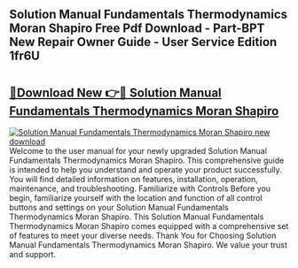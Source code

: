 ## Solution Manual Fundamentals Thermodynamics Moran Shapiro Free Pdf Download - Part-BPT New Repair Owner Guide - User Service Edition 1fr6U

# <h2><a href="http://bc64034.oget.top/?id=Solution+Manual+Fundamentals+Thermodynamics+Moran+Shapiro">🔗Download New 👉🔴 Solution Manual Fundamentals Thermodynamics Moran Shapiro</a></h2>

[![Solution Manual Fundamentals Thermodynamics Moran Shapiro new download](https://i.imgur.com/5g1atiW.png)](http://bc64034.oget.top/?id=Solution+Manual+Fundamentals+Thermodynamics+Moran+Shapiro)
Welcome to the user manual for your newly upgraded Solution Manual Fundamentals Thermodynamics Moran Shapiro. This comprehensive guide is intended to help you understand and operate your product successfully. You will find detailed information on features, installation, operation, maintenance, and troubleshooting. Familiarize with Controls Before you begin, familiarize yourself with the location and function of all control buttons and settings on your Solution Manual Fundamentals Thermodynamics Moran Shapiro. This Solution Manual Fundamentals Thermodynamics Moran Shapiro comes equipped with a comprehensive set of features to meet your diverse needs. Thank You for Choosing Solution Manual Fundamentals Thermodynamics Moran Shapiro. We value your trust and support.
